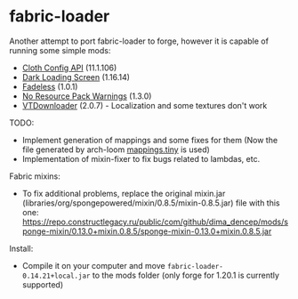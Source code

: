 fabric-loader
===========

Another attempt to port fabric-loader to forge, however it is capable of running some simple mods:
- [Cloth Config API](https://modrinth.com/mod/cloth-config/version/11.1.106+fabric) (11.1.106)
- [Dark Loading Screen](https://modrinth.com/mod/dark-loading-screen/version/1.6.14) (1.16.14)
- [Fadeless](https://modrinth.com/mod/fadeless/version/1.0.1) (1.0.1)
- [No Resource Pack Warnings](https://modrinth.com/mod/no-resource-pack-warnings/version/1.3.0) (1.3.0)
- [VTDownloader](https://modrinth.com/mod/vtdownloader/version/2.0.7+1.20.1) (2.0.7) - Localization and some textures don't work

TODO:
- Implement generation of mappings and some fixes for them (Now the file generated by arch-loom [mappings.tiny](https://github.com/dimadencep/fabric-loader/tree/master/minecraft/src/main/resources/mappings/mappings.tiny) is used)
- Implementation of mixin-fixer to fix bugs related to lambdas, etc.

Fabric mixins:
- To fix additional problems, replace the original mixin.jar (libraries/org/spongepowered/mixin/0.8.5/mixin-0.8.5.jar) file with this one: https://repo.constructlegacy.ru/public/com/github/dima_dencep/mods/sponge-mixin/0.13.0+mixin.0.8.5/sponge-mixin-0.13.0+mixin.0.8.5.jar

Install:
- Compile it on your computer and move `fabric-loader-0.14.21+local.jar` to the mods folder (only forge for 1.20.1 is currently supported)